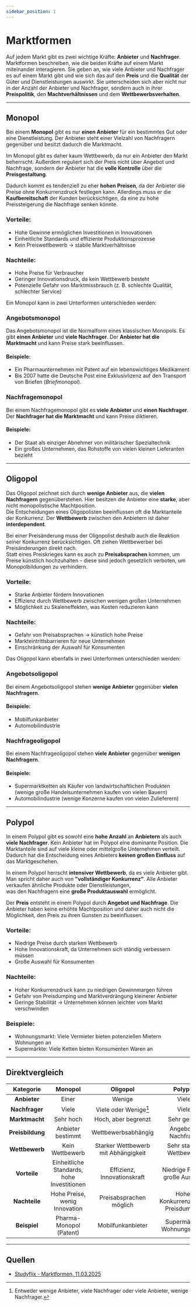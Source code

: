 ```yaml
---
sidebar_position: 1
---
```


# Marktformen  

Auf jedem Markt gibt es zwei wichtige Kräfte: **Anbieter** und **Nachfrager**. Marktformen beschreiben, wie die beiden Kräfte auf einem Markt miteinander interagieren.
Sie geben an, wie viele Anbieter und Nachfrager es auf einem Markt gibt und wie sich das auf den **Preis** und die **Qualität** der Güter und Dienstleistungen auswirkt.
Sie unterscheiden sich aber nicht nur in der Anzahl der Anbieter und Nachfrager, sondern auch in ihrer **Preispolitik**, den **Machtverhältnissen** und dem **Wettbewerbsverhalten**.

---  

## Monopol  
Bei einem **Monopol** gibt es nur **einen Anbieter** für ein bestimmtes Gut oder eine Dienstleistung. Der Anbieter steht einer Vielzahl von Nachfragern gegenüber und besitzt dadurch die Marktmacht.  

Im Monopol gibt es daher kaum Wettbewerb, da nur ein Anbieter den Markt beherrscht. Außerdem reguliert sich der Preis nicht über Angebot und Nachfrage, sondern der Anbieter hat die **volle Kontrolle** über die **Preisgestaltung**.  

Dadurch kommt es tendenziell zu eher **hohen Preisen**, da der Anbieter die Preise ohne Konkurrenzdruck festlegen kann. Allerdings muss er die **Kaufbereitschaft** der Kunden berücksichtigen, da eine zu hohe Preissteigerung die Nachfrage senken könnte.  

### Vorteile:
- Hohe Gewinne ermöglichen Investitionen in Innovationen  
- Einheitliche Standards und effiziente Produktionsprozesse  
- Kein Preiswettbewerb → stabile Marktverhältnisse  

### Nachteile:
- Hohe Preise für Verbraucher  
- Geringer Innovationsdruck, da kein Wettbewerb besteht  
- Potenzielle Gefahr von Marktmissbrauch (z. B. schlechte Qualität, schlechter Service)  

Ein Monopol kann in zwei Unterformen unterschieden werden:  

### Angebotsmonopol  
Das Angebotsmonopol ist die Normalform eines klassischen Monopols. Es gibt **einen Anbieter** und **viele Nachfrager**. Der **Anbieter hat die Marktmacht** und kann Preise stark beeinflussen.  

#### Beispiele:  
- Ein Pharmaunternehmen mit Patent auf ein lebenswichtiges Medikament  
- Bis 2007 hatte die Deutsche Post eine Exklusivlizenz auf den Transport von Briefen (*Briefmonopol*).  

### Nachfragemonopol  
Bei einem Nachfragemonopol gibt es **viele Anbieter** und **einen Nachfrager**. Der **Nachfrager hat die Marktmacht** und kann Preise diktieren.  

#### Beispiele:  
- Der Staat als einziger Abnehmer von militärischer Spezialtechnik  
- Ein großes Unternehmen, das Rohstoffe von vielen kleinen Lieferanten bezieht  

---  

## Oligopol  

Das Oligopol zeichnet sich durch **wenige Anbieter** aus, die **vielen Nachfragern** gegenüberstehen. Hier besitzen die Anbieter eine **starke**, aber nicht monopolistische Machtposition.  
Die Entscheidungen eines Oligopolisten beeinflussen oft die Marktanteile der Konkurrenz. Der **Wettbewerb** zwischen den Anbietern ist daher **interdependent**.  

Bei einer Preisänderung muss der Oligopolist deshalb auch die Reaktion seiner Konkurrenz berücksichtigen. Oft ziehen Wettbewerber bei Preisänderungen direkt nach.  
Statt eines Preiskrieges kann es auch zu **Preisabsprachen** kommen, um Preise künstlich hochzuhalten – diese sind jedoch gesetzlich verboten, um Monopolbildungen zu verhindern.  

### Vorteile:
- Starke Anbieter fördern Innovationen  
- Effizienz durch Wettbewerb zwischen wenigen großen Unternehmen  
- Möglichkeit zu Skaleneffekten, was Kosten reduzieren kann  

### Nachteile:
- Gefahr von Preisabsprachen → künstlich hohe Preise  
- Markteintrittsbarrieren für neue Unternehmen  
- Einschränkung der Auswahl für Konsumenten  

Das Oligopol kann ebenfalls in zwei Unterformen unterschieden werden:  

### Angebotsoligopol  
Bei einem Angebotsoligopol stehen **wenige Anbieter** gegenüber **vielen Nachfragern**.  

#### Beispiele:  
- Mobilfunkanbieter  
- Automobilindustrie  

### Nachfrageoligopol  
Bei einem Nachfrageoligopol stehen **viele Anbieter** gegenüber **wenigen Nachfragern**.  

#### Beispiele:  
- Supermarktketten als Käufer von landwirtschaftlichen Produkten (wenige große Handelsunternehmen kaufen von vielen Bauern)  
- Automobilindustrie (wenige Konzerne kaufen von vielen Zulieferern)  

---  

## Polypol  

In einem Polypol gibt es sowohl eine **hohe Anzahl** an **Anbietern** als auch **viele Nachfrager**. Kein Anbieter hat im Polypol eine dominante Position. Die Marktanteile sind auf viele kleine oder mittelgroße Unternehmen verteilt.  
Dadurch hat die Entscheidung eines Anbieters **keinen großen Einfluss** auf das Marktgeschehen.  

In einem Polypol herrscht **intensiver Wettbewerb**, da es viele Anbieter gibt. Man spricht daher auch von **"vollständiger Konkurrenz"**. Alle Anbieter verkaufen ähnliche Produkte oder Dienstleistungen,  
was den Nachfragern eine **große Produktauswahl** ermöglicht.  

Der **Preis** entsteht in einem Polypol durch **Angebot und Nachfrage**. Die Anbieter haben keine erhöhte Machtposition und daher auch nicht die Möglichkeit, den Preis zu ihren Gunsten zu beeinflussen.  

### Vorteile:
- Niedrige Preise durch starken Wettbewerb  
- Hohe Innovationskraft, da Unternehmen sich ständig verbessern müssen  
- Große Auswahl für Konsumenten  

### Nachteile:
- Hoher Konkurrenzdruck kann zu niedrigen Gewinnmargen führen  
- Gefahr von Preisdumping und Marktverdrängung kleinerer Anbieter  
- Geringe Stabilität → Unternehmen können leichter vom Markt verschwinden  

### Beispiele:  
- Wohnungsmarkt: Viele Vermieter bieten potenziellen Mietern Wohnungen an  
- Supermärkte: Viele Ketten bieten Konsumenten Waren an  

---  

## Direktvergleich  

| Kategorie        | Monopol                 | Oligopol                            | Polypol                    |
|:----------------:|:-----------------------:|:-----------------------------------:|:--------------------------:|
| **Anbieter**     | Einer                   | Wenige                              | Viele                      |
| **Nachfrager**   | Viele                   | Viele oder Wenige[^1]               | Viele                      |
| **Marktmacht**   | Sehr hoch               | Hoch, aber begrenzt                 | Sehr gering                |
| **Preisbildung** | Anbieter bestimmt       | Wettbewerbsabhängig                 | Angebot & Nachfrage        |
| **Wettbewerb**   | Kein Wettbewerb         | Starker Wettbewerb mit Abhängigkeit | Sehr starker Wettbewerb    |
| **Vorteile**     | Einheitliche Standards, hohe Investitionen | Effizienz, Innovationskraft | Niedrige Preise, große Auswahl |
| **Nachteile**    | Hohe Preise, wenig Innovation | Preisabsprachen möglich | Hoher Konkurrenzdruck, Preisdumping |
| **Beispiel**     | Pharma-Monopol (Patent) | Mobilfunkanbieter                   | Supermärkte, Wohnungsmarkt |

---  

## Quellen  

- [Studyflix - Marktformen, 11.03.2025](https://studyflix.de/wirtschaft/marktformen-1492)  

[^1]: Entweder wenige Anbieter, viele Nachfrager oder viele Anbieter, wenige Nachfrager.  
